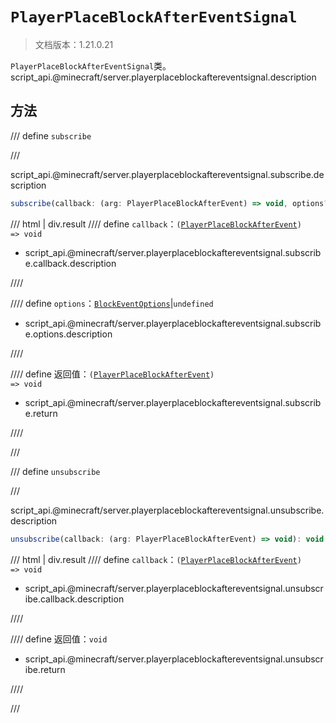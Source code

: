# `PlayerPlaceBlockAfterEventSignal`

> 文档版本：1.21.0.21

`PlayerPlaceBlockAfterEventSignal`类。script_api.@minecraft/server.playerplaceblockaftereventsignal.description

## 方法

/// define
`subscribe`


///

script_api.@minecraft/server.playerplaceblockaftereventsignal.subscribe.description

```js
subscribe(callback: (arg: PlayerPlaceBlockAfterEvent) => void, options?: BlockEventOptions): (arg: PlayerPlaceBlockAfterEvent) => void
```

/// html | div.result
//// define
`callback`：<code>(<a href="../playerplaceblockafterevent/">PlayerPlaceBlockAfterEvent</a>) =&gt; void</code>

- script_api.@minecraft/server.playerplaceblockaftereventsignal.subscribe.callback.description


////

//// define
`options`：[`BlockEventOptions`](./blockeventoptions.md)|`undefined`

- script_api.@minecraft/server.playerplaceblockaftereventsignal.subscribe.options.description


////

//// define
返回值：<code>(<a href="../playerplaceblockafterevent/">PlayerPlaceBlockAfterEvent</a>) =&gt; void</code>

- script_api.@minecraft/server.playerplaceblockaftereventsignal.subscribe.return


////

///


/// define
`unsubscribe`


///

script_api.@minecraft/server.playerplaceblockaftereventsignal.unsubscribe.description

```js
unsubscribe(callback: (arg: PlayerPlaceBlockAfterEvent) => void): void
```

/// html | div.result
//// define
`callback`：<code>(<a href="../playerplaceblockafterevent/">PlayerPlaceBlockAfterEvent</a>) =&gt; void</code>

- script_api.@minecraft/server.playerplaceblockaftereventsignal.unsubscribe.callback.description


////

//// define
返回值：`void`

- script_api.@minecraft/server.playerplaceblockaftereventsignal.unsubscribe.return


////

///

